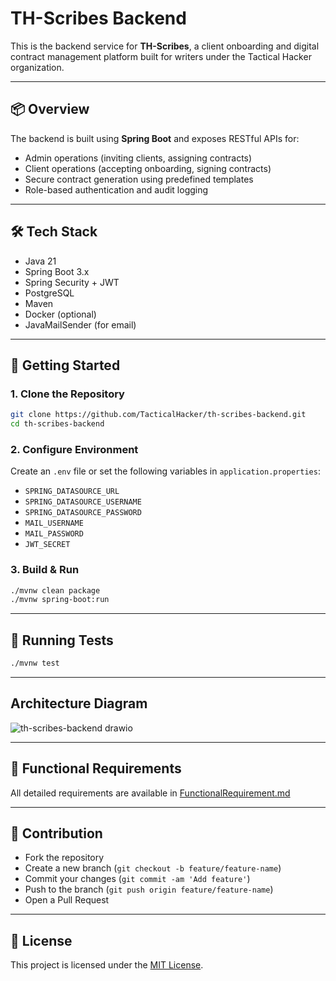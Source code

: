 # TH-Scribes Backend

This is the backend service for **TH-Scribes**, a client onboarding and digital contract management platform built for writers under the Tactical Hacker organization.

---

## 📦 Overview

The backend is built using **Spring Boot** and exposes RESTful APIs for:
- Admin operations (inviting clients, assigning contracts)
- Client operations (accepting onboarding, signing contracts)
- Secure contract generation using predefined templates
- Role-based authentication and audit logging

---

## 🛠️ Tech Stack

- Java 21
- Spring Boot 3.x
- Spring Security + JWT
- PostgreSQL
- Maven
- Docker (optional)
- JavaMailSender (for email)

---

## 🚀 Getting Started

### 1. Clone the Repository

```bash
git clone https://github.com/TacticalHacker/th-scribes-backend.git
cd th-scribes-backend
```

### 2. Configure Environment

Create an `.env` file or set the following variables in `application.properties`:

- `SPRING_DATASOURCE_URL`
- `SPRING_DATASOURCE_USERNAME`
- `SPRING_DATASOURCE_PASSWORD`
- `MAIL_USERNAME`
- `MAIL_PASSWORD`
- `JWT_SECRET`

### 3. Build & Run

```bash
./mvnw clean package
./mvnw spring-boot:run
```

---

## 🧪 Running Tests

```bash
./mvnw test
```

---

## Architecture Diagram

![th-scribes-backend drawio](https://github.com/user-attachments/assets/808c86ca-cc39-431a-8a2e-8c3822cb0a4a)


---

## 📃 Functional Requirements

All detailed requirements are available in [FunctionalRequirement.md](./FunctionalRequirement.md)

---

## 🤝 Contribution

- Fork the repository
- Create a new branch (`git checkout -b feature/feature-name`)
- Commit your changes (`git commit -am 'Add feature'`)
- Push to the branch (`git push origin feature/feature-name`)
- Open a Pull Request

---

## 📄 License

This project is licensed under the [MIT License](https://opensource.org/licenses/MIT).
